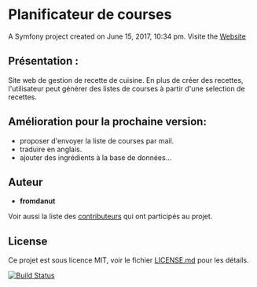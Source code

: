 # Planificateur de courses

A Symfony project created on June 15, 2017, 10:34 pm.
Visite the [Website](http://planificateur-de-course.herokuapp.com/login)

## Présentation :
Site web de gestion de recette de cuisine. En plus de créer des recettes, l'utilisateur peut générer des listes de courses à partir d'une selection de recettes.

## Amélioration pour la prochaine version:

- proposer d'envoyer la liste de courses par mail.
- traduire en anglais.
- ajouter des ingrédients à la base de données...

## Auteur

* **fromdanut**

Voir aussi la liste des [contributeurs](https://github.com/fromdanut/planificateur_course/graphs/contributors) qui ont participés au projet.

## License

Ce projet est sous licence MIT, voir le fichier [LICENSE.md](https://github.com/fromdanut/planificateur_course/blob/master/LICENCE.md) pour les détails.

[![Build Status](https://travis-ci.org/fromdanut/planificateur_course.svg?branch=master)](https://travis-ci.org/fromdanut/planificateur_course)
